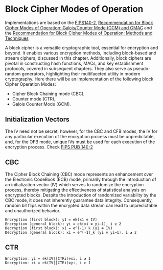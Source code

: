 # Block Cipher Modes of Operation

Implementations are based on the [FIPS140-2](https://csrc.nist.gov/csrc/media/projects/cryptographic-module-validation-program/documents/fips140-2/fips1402ig.pdf), [Recommendation for Block Cipher Modes of Operation: Galois/Counter Mode (GCM) and GMAC](https://doi.org/10.6028/NIST.SP.800-38D) and the [Recommendation for Block Cipher Modes of Operation: Methods and Techniques](https://doi.org/10.6028/NIST.SP.800-38A)

A block cipher is a versatile cryptographic tool, essential for encryption and beyond. It enables various encryption methods, including block-based and stream ciphers, discussed in this chapter. Additionally, block ciphers are pivotal in constructing hash functions, MACs, and key establishment protocols, covered in subsequent chapters. They also serve as pseudo-random generators, highlighting their multifaceted utility in modern cryptography. Here there will be an implementation of the following block Cipher Operation Modes:

* Cipher Block Chaining mode (CBC),
* Counter mode (CTR),
* Galois Counter Mode (GCM).

## Initialization Vectors
The IV need not be secret; however, for the CBC and CFB modes, the IV for any particular execution of the encryption process must be unpredictable, and, for the OFB mode, unique IVs must be used for each execution of the encryption process. Check [FIPS PUB 140-2](https://csrc.nist.rip/publications/fips/fips140-2/fips1402annexc.pdf)


## CBC
The Cipher Block Chaining (CBC) mode represents an enhancement over the Electronic CodeBook (ECB) mode, primarily through the introduction of an initialization vector (IV) which serves to randomize the encryption process, thereby mitigating the effectiveness of statistical analysis on encrypted blocks. Despite the introduction of randomized variability by the CBC mode, it does not inherently guarantee data integrity. Consequently, random bit flips within the encrypted data stream can lead to unpredictable and unauthorized behavior.

```
Encryption (first block): y1 = ek(x1 ⊕ IV)
Encryption (general block): yi = ek(xi ⊕ yi−1), i ≥ 2
Decryption (first block): x1 = e^(-1)_k (y1 ⊕ IV)
Decryption (general block): xi = e^(-1)_k (yi ⊕ yi−1), i ≥ 2
```

## CTR
```
Encryption: yi = ek(IV||CTRi)⊕xi, i ≥ 1
Decryption: xi = ek(IV||CTRi)⊕yi, i ≥ 1
```
